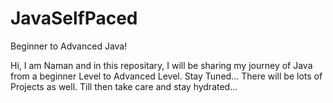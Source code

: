 # JavaSelfPaced
Beginner to Advanced Java!

Hi, I am Naman and in this repositary, I will be sharing my journey of Java from a beginner Level to Advanced Level.
Stay Tuned...
There will be lots of Projects as well.
Till then take care and stay hydrated...
